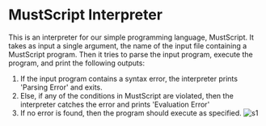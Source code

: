 MustScript Interpreter
=========
This is an interpreter for our simple programming language, MustScript.
It takes as input a single argument, the name of the input file containing a MustScript program. 
Then it tries to parse the input program, execute the program, and print the following outputs:
1. If the input program contains a syntax error, the interpreter prints 'Parsing Error' and exits.
2. Else, if any of the conditions in MustScript are violated, then the interpreter catches the error and 
prints 'Evaluation Error'
3. If no error is found, then the program should execute as specified.
![s1](https://raw.github.com/kevinkeyjkw/307hw4/master/Screenshot1)
